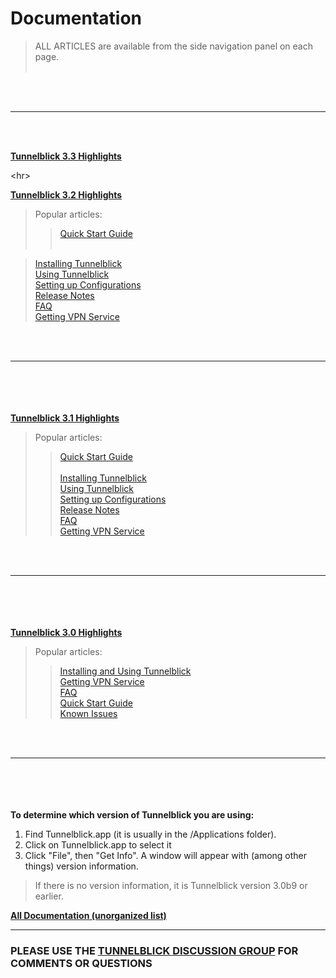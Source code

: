 # Documentation #
> ALL ARTICLES are available from the side navigation panel on each page.<br><br>
<br>
<br>
<hr><br>
<br>
</li></ul>

**[Tunnelblick 3.3 Highlights](DocumentationForTunnelblick_3_3.md)**



&lt;hr&gt;



**[Tunnelblick 3.2 Highlights](DocumentationForTunnelblick_3_2.md)**
> Popular articles:
> > [Quick Start Guide](zQuick.md)<br><br>
<blockquote><a href='cInstall.md'>Installing Tunnelblick</a><br>
<a href='zUsing.md'>Using Tunnelblick</a><br>
<a href='cConfigT.md'>Setting up Configurations</a><br>
<a href='RlsNotes.md'>Release Notes</a><br>
<a href='cFAQ.md'>FAQ</a><br>
<a href='cGettingVPNService.md'>Getting VPN Service</a><br></blockquote></li></ul>

<br>
<br>
<hr><br>
<br>
<br>
<br>
<b><a href='DocumentationForTunnelblick_3_1.md'>Tunnelblick 3.1 Highlights</a></b>
<blockquote>Popular articles:<br>
<blockquote><a href='wQuick.md'>Quick Start Guide</a><br><br>
<a href='cInstall.md'>Installing Tunnelblick</a><br>
<a href='wUsing.md'>Using Tunnelblick</a><br>
<a href='cConfigT.md'>Setting up Configurations</a><br>
<a href='RlsNotes.md'>Release Notes</a><br>
<a href='cFAQ.md'>FAQ</a><br>
<a href='cGettingVPNService.md'>Getting VPN Service</a><br></blockquote></blockquote>

<br>
<br>
<hr><br>
<br>
<br>
<br>
<b><a href='DocumentationForTunnelblick_3_0.md'>Tunnelblick 3.0 Highlights</a></b>
<blockquote>Popular articles:<br>
<blockquote><a href='UsingTunnelblick.md'>Installing and Using Tunnelblick</a><br>
<a href='GettingVPNService.md'>Getting VPN Service</a><br>
<a href='cFAQ.md'>FAQ</a><br>
<a href='QuickStartGuide.md'>Quick Start Guide</a><br>
<a href='cKnown.md'>Known Issues</a></blockquote></blockquote>

<br>
<br>
<hr><br>
<br>
<br>
<br>
<b>To determine which version of Tunnelblick you are using:</b>
<ol><li>Find Tunnelblick.app (it is usually in the /Applications folder).<br>
</li><li>Click on Tunnelblick.app to select it<br>
</li><li>Click "File", then "Get Info". A window will appear with (among other things) version information.</li></ol>

<blockquote>If there is no version information, it is Tunnelblick version 3.0b9 or earlier.</blockquote>

<b><a href='http://code.google.com/p/tunnelblick/w/list'>All Documentation (unorganized list)</a></b>

<hr />

<h3>PLEASE USE THE <a href='https://groups.google.com/forum/#!forum/tunnelblick-discuss'>TUNNELBLICK DISCUSSION GROUP</a> FOR COMMENTS OR QUESTIONS